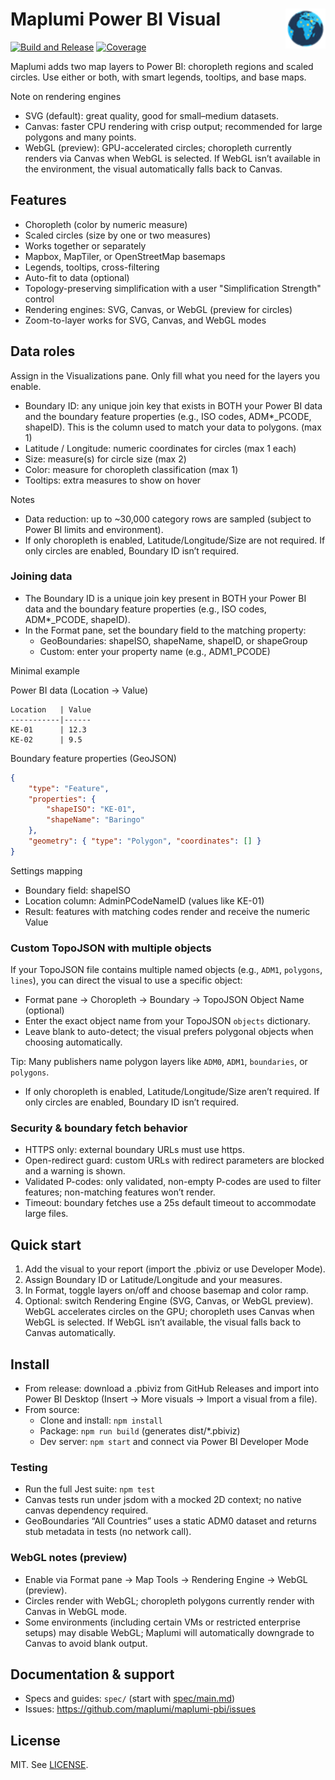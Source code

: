 # Maplumi Power BI Visual <img src="assets/icon.png" alt="Maplumi Visual Icon" width="64" height="64" align="right">

[![Build and Release](https://github.com/maplumi/maplumi-pbi/actions/workflows/build.yml/badge.svg?branch=main)](https://github.com/maplumi/maplumi-pbi/actions/workflows/build.yml) [![Coverage](https://img.shields.io/endpoint?url=https://gist.githubusercontent.com/ayiemba/2e6451b2d946f0f58920cc89b1b5ef8b/raw/coverage.json)](https://gist.github.com/ayiemba/2e6451b2d946f0f58920cc89b1b5ef8b)

<!-- Dynamic coverage badge uses shields endpoint with a Gist JSON:
https://img.shields.io/endpoint?url=https://gist.githubusercontent.com/ayiemba/2e6451b2d946f0f58920cc89b1b5ef8b/raw/coverage.json
Configured via workflow .github/workflows/coverage-badge.yml and repo secrets COVERAGE_GIST_ID + COVERAGE_GIST_TOKEN. -->

Maplumi adds two map layers to Power BI: choropleth regions and scaled circles. Use either or both, with smart legends, tooltips, and base maps.

Note on rendering engines
- SVG (default): great quality, good for small–medium datasets.
- Canvas: faster CPU rendering with crisp output; recommended for large polygons and many points.
- WebGL (preview): GPU-accelerated circles; choropleth currently renders via Canvas when WebGL is selected. If WebGL isn’t available in the environment, the visual automatically falls back to Canvas.

## Features
- Choropleth (color by numeric measure)
- Scaled circles (size by one or two measures)
- Works together or separately
- Mapbox, MapTiler, or OpenStreetMap basemaps
- Legends, tooltips, cross-filtering
- Auto-fit to data (optional)
 - Topology-preserving simplification with a user "Simplification Strength" control
 - Rendering engines: SVG, Canvas, or WebGL (preview for circles)
 - Zoom-to-layer works for SVG, Canvas, and WebGL modes

## Data roles
Assign in the Visualizations pane. Only fill what you need for the layers you enable.
- Boundary ID: any unique join key that exists in BOTH your Power BI data and the boundary feature properties (e.g., ISO codes, ADM*_PCODE, shapeID). This is the column used to match your data to polygons. (max 1)
- Latitude / Longitude: numeric coordinates for circles (max 1 each)
- Size: measure(s) for circle size (max 2)
- Color: measure for choropleth classification (max 1)
- Tooltips: extra measures to show on hover

Notes
- Data reduction: up to ~30,000 category rows are sampled (subject to Power BI limits and environment).
- If only choropleth is enabled, Latitude/Longitude/Size are not required. If only circles are enabled, Boundary ID isn’t required.

### Joining data

- The Boundary ID is a unique join key present in BOTH your Power BI data and the boundary feature properties (e.g., ISO codes, ADM*_PCODE, shapeID).
- In the Format pane, set the boundary field to the matching property:
	- GeoBoundaries: shapeISO, shapeName, shapeID, or shapeGroup
	- Custom: enter your property name (e.g., ADM1_PCODE)

Minimal example

Power BI data (Location → Value)
```
Location   | Value
-----------|------
KE-01      | 12.3
KE-02      | 9.5
```

Boundary feature properties (GeoJSON)
```json
{
	"type": "Feature",
	"properties": {
		"shapeISO": "KE-01",
		"shapeName": "Baringo"
	},
	"geometry": { "type": "Polygon", "coordinates": [] }
}
```

Settings mapping
- Boundary field: shapeISO
- Location column: AdminPCodeNameID (values like KE-01)
- Result: features with matching codes render and receive the numeric Value

### Custom TopoJSON with multiple objects

If your TopoJSON file contains multiple named objects (e.g., `ADM1`, `polygons`, `lines`), you can direct the visual to use a specific object:

- Format pane → Choropleth → Boundary → TopoJSON Object Name (optional)
- Enter the exact object name from your TopoJSON `objects` dictionary.
- Leave blank to auto-detect; the visual prefers polygonal objects when choosing automatically.

Tip: Many publishers name polygon layers like `ADM0`, `ADM1`, `boundaries`, or `polygons`.
- If only choropleth is enabled, Latitude/Longitude/Size aren’t required. If only circles are enabled, Boundary ID isn’t required.

### Security & boundary fetch behavior
- HTTPS only: external boundary URLs must use https.
- Open-redirect guard: custom URLs with redirect parameters are blocked and a warning is shown.
- Validated P-codes: only validated, non-empty P-codes are used to filter features; non-matching features won’t render.
- Timeout: boundary fetches use a 25s default timeout to accommodate large files.

## Quick start
1) Add the visual to your report (import the .pbiviz or use Developer Mode).
2) Assign Boundary ID or Latitude/Longitude and your measures.
3) In Format, toggle layers on/off and choose basemap and color ramp.
4) Optional: switch Rendering Engine (SVG, Canvas, or WebGL preview). WebGL accelerates circles on the GPU; choropleth uses Canvas when WebGL is selected. If WebGL isn’t available, the visual falls back to Canvas automatically.

## Install
- From release: download a .pbiviz from GitHub Releases and import into Power BI Desktop (Insert → More visuals → Import a visual from a file).
- From source:
	- Clone and install: `npm install`
	- Package: `npm run build` (generates dist/*.pbiviz)
	- Dev server: `npm start` and connect via Power BI Developer Mode

### Testing
- Run the full Jest suite: `npm test`
- Canvas tests run under jsdom with a mocked 2D context; no native canvas dependency required.
- GeoBoundaries “All Countries” uses a static ADM0 dataset and returns stub metadata in tests (no network call).

### WebGL notes (preview)
- Enable via Format pane → Map Tools → Rendering Engine → WebGL (preview).
- Circles render with WebGL; choropleth polygons currently render with Canvas in WebGL mode.
- Some environments (including certain VMs or restricted enterprise setups) may disable WebGL; Maplumi will automatically downgrade to Canvas to avoid blank output.

## Documentation & support
- Specs and guides: `spec/` (start with [spec/main.md](spec/main.md))
- Issues: https://github.com/maplumi/maplumi-pbi/issues

## License
MIT. See [LICENSE](LICENSE).
